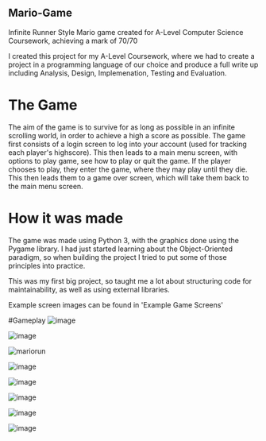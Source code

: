 ## Mario-Game
Infinite Runner Style Mario game created for A-Level Computer Science Coursework, achieving a mark of 70/70

I created this project for my A-Level Coursework, where we had to create a project in a programming language of our choice and produce a full write up including Analysis, Design, Implemenation, Testing and Evaluation. 

# The Game
The aim of the game is to survive for as long as possible in an infinite scrolling world, in order to achieve a high a score as possible.
The game first consists of a login screen to log into your account (used for tracking each player's highscore). This then leads to a main menu screen, with options to play game, see how to play or quit the game. If the player chooses to play, they enter the game, where they may play until they die. This then leads them to a game over screen, which will take them back to the main menu screen.

# How it was made
The game was made using Python 3, with the graphics done using the Pygame library. I had just started learning about the Object-Oriented paradigm, so when building the project I tried to put some of those principles into practice.

This was my first big project, so taught me a lot about structuring code for maintainability, as well as using external libraries.

Example screen images can be found in 'Example Game Screens'

#Gameplay
![image](https://user-images.githubusercontent.com/90764183/190375943-2e881dc4-9f31-48d0-8a23-09274ad09654.png)

![image](https://user-images.githubusercontent.com/90764183/190375991-13a60d49-78af-4b89-84ee-1b02265cbda3.png)

![mariorun](https://user-images.githubusercontent.com/90764183/190376273-b99233b4-8de8-4c6f-9ada-ce5f08b3229c.PNG)

![image](https://user-images.githubusercontent.com/90764183/190376043-50869c91-fe0c-40b0-b700-1fe37cc1704f.png)

![image](https://user-images.githubusercontent.com/90764183/190376162-93783791-d1f3-4c98-bc90-12c75615e7f5.png)

![image](https://user-images.githubusercontent.com/90764183/190376194-94a97f93-9e7d-47b7-8cb9-a55ee0812058.png)

![image](https://user-images.githubusercontent.com/90764183/190376216-5f4c21d3-d93e-4caf-8122-7125ed3b4d85.png)

![image](https://user-images.githubusercontent.com/90764183/190376247-1eb5920a-9c6d-450e-9e64-8da3cd98c4bd.png)
